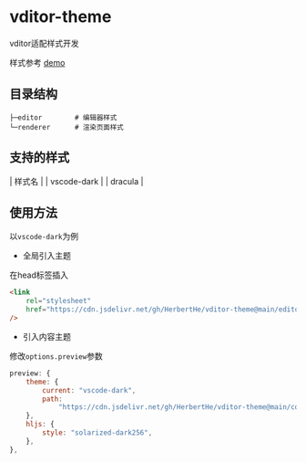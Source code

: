 # vditor-theme

vditor适配样式开发

样式参考 [demo](https://goer.icu/vditor-theme)

## 目录结构

```text
├─editor        # 编辑器样式
└─renderer      # 渲染页面样式
```

## 支持的样式

| 样式名 |
| vscode-dark |
| dracula |

## 使用方法

以`vscode-dark`为例

- 全局引入主题

在head标签插入

```html
<link
    rel="stylesheet"
    href="https://cdn.jsdelivr.net/gh/HerbertHe/vditor-theme@main/editor/vscode-dark.css"
/>
```

- 引入内容主题

修改`options.preview`参数

```js
preview: {
    theme: {
        current: "vscode-dark",
        path:
            "https://cdn.jsdelivr.net/gh/HerbertHe/vditor-theme@main/content-theme",
    },
    hljs: {
        style: "solarized-dark256",
    },
},
```

